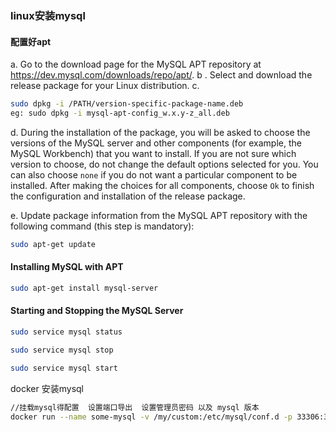 ### linux安装mysql
#### 配置好apt
 a. Go to the download page for the MySQL APT repository at https://dev.mysql.com/downloads/repo/apt/. 
 b .  Select and download the release package for your Linux distribution. 
 c. 
 ```bash
sudo dpkg -i /PATH/version-specific-package-name.deb
eg: sudo dpkg -i mysql-apt-config_w.x.y-z_all.deb
 ```
 d. During the installation of the package, you will be asked to choose the versions of the MySQL server and other components (for example, the MySQL Workbench) that you want to install. If you are not sure which version to choose, do not change the default options selected for you. You can also choose `none` if you do not want a particular component to be installed. After making the choices for all components, choose `Ok` to finish the configuration and installation of the release package.

e. Update package information from the MySQL APT repository with the following command (this step is mandatory):
```bash
sudo apt-get update
```
#### Installing MySQL with APT
```bash
sudo apt-get install mysql-server
```
#### Starting and Stopping the MySQL Server
```bash
sudo service mysql status

sudo service mysql stop

sudo service mysql start
```

docker 安装mysql
```bash
//挂载mysql得配置  设置端口导出  设置管理员密码 以及 mysql 版本
docker run --name some-mysql -v /my/custom:/etc/mysql/conf.d -p 33306:3306 -e MYSQL_ROOT_PASSWORD=my-secret-pw -d mysql:tag
```